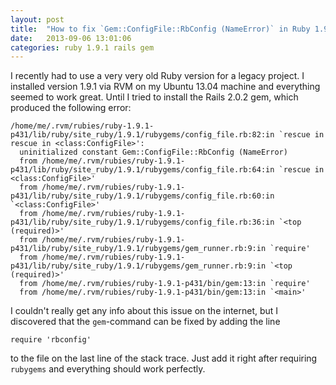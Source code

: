 ```yaml
---
layout: post
title:  "How to fix `Gem::ConfigFile::RbConfig (NameError)` in Ruby 1.9.1"
date:   2013-09-06 13:01:06
categories: ruby 1.9.1 rails gem
---
```


I recently had to use a very very old Ruby version for a legacy project. I installed version 1.9.1 via RVM on my Ubuntu 13.04 machine and everything seemed to work great. Until I tried to install the Rails 2.0.2 gem, which produced the following error:

    /home/me/.rvm/rubies/ruby-1.9.1-p431/lib/ruby/site_ruby/1.9.1/rubygems/config_file.rb:82:in `rescue in rescue in <class:ConfigFile>':
      uninitialized constant Gem::ConfigFile::RbConfig (NameError)
      from /home/me/.rvm/rubies/ruby-1.9.1-p431/lib/ruby/site_ruby/1.9.1/rubygems/config_file.rb:64:in `rescue in <class:ConfigFile>'
      from /home/me/.rvm/rubies/ruby-1.9.1-p431/lib/ruby/site_ruby/1.9.1/rubygems/config_file.rb:60:in `<class:ConfigFile>'
      from /home/me/.rvm/rubies/ruby-1.9.1-p431/lib/ruby/site_ruby/1.9.1/rubygems/config_file.rb:36:in `<top (required)>'
      from /home/me/.rvm/rubies/ruby-1.9.1-p431/lib/ruby/site_ruby/1.9.1/rubygems/gem_runner.rb:9:in `require'
      from /home/me/.rvm/rubies/ruby-1.9.1-p431/lib/ruby/site_ruby/1.9.1/rubygems/gem_runner.rb:9:in `<top (required)>'
      from /home/me/.rvm/rubies/ruby-1.9.1-p431/bin/gem:13:in `require'
      from /home/me/.rvm/rubies/ruby-1.9.1-p431/bin/gem:13:in `<main>'
	
I couldn't really get any info about this issue on the internet, but I discovered that the `gem`-command can be fixed by adding the line

    require 'rbconfig'

to the file on the last line of the stack trace. Just add it right after requiring `rubygems` and everything should work perfectly.

